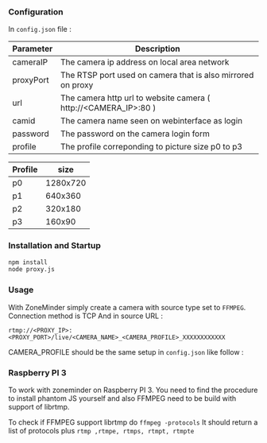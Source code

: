 ### Configuration

 In `config.json` file :

Parameter|Description
---------|-----------
cameraIP|The camera ip address on local area network
proxyPort|The RTSP port used on camera that is also mirrored on proxy
url|The camera http url to website camera ( http://<CAMERA_IP>:80 )
camid|The camera name seen on webinterface as login
password|The password on the camera login form
profile|The profile correponding to picture size p0 to p3

Profile|size
-------|----
p0|1280x720
p1|640x360
p2|320x180
p3|160x90

### Installation and Startup

 ````bash
 npm install
 node proxy.js
 ````

### Usage

 With ZoneMinder simply create a camera with source type set to `FFMPEG`.
 Connection method is TCP
 And in source URL :

	rtmp://<PROXY_IP>:<PROXY_PORT>/live/<CAMERA_NAME>_<CAMERA_PROFILE>_XXXXXXXXXXXX

 CAMERA_PROFILE should be the same setup in `config.json` like follow :

### Raspberry PI 3

 To work with zoneminder on Raspberry PI 3. You need to find the procedure to install phantom JS yourself and also FFMPEG need to be build with support of librtmp.

 To check if FFMPEG support librtmp do `ffmpeg -protocols`
 It should return a list of protocols plus `rtmp ,rtmpe, rtmps, rtmpt, rtmpte`
